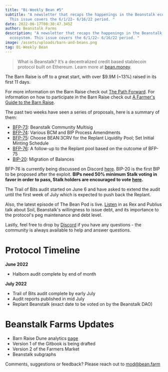 ```yaml
---
title: "Bi-Weekly Bean #5"
subtitle: "A newsletter that recaps the happenings in the Beanstalk ecosystem.
  This issue covers the 6/1/22– 6/16/22 period. "
date: 2022-06-17T08:30:47.345Z
author: Beanstalk Farms
description: "A newsletter that recaps the happenings in the Beanstalk
  ecosystem. This issue covers the 6/1/22– 6/16/22 period. "
image: /assets/uploads/barn-and-beans.png
tag: Bi-Weekly Bean
---
```

> What is Beanstalk? It’s a decentralized credit based stablecoin protocol built on Ethereum. Learn more at [bean.money](https://bean.money/).

The Barn Raise is off to a great start, with over $9.9M (~13%) raised in its first 11 days.

For more information on the Barn Raise check out [The Path Forward](https://bean.money/blog/path-forward). For information on how to participate in the Barn Raise check out [A Farmer's Guide to the Barn Raise](https://bean.money/blog/a-farmers-guide-to-the-barn-raise).

The past two weeks have seen a series of proposals, here is a summary of them:

* [BFP-73](https://snapshot.org/#/beanstalkfarms.eth/proposal/0x7187da12eb07864d9f82f429feb49ea1cc9342755abe9831e81b294884307d2b): Beanstalk Community Multisig
* [BFP-74](https://snapshot.org/#/beanstalkfarms.eth/proposal/0x9709ce7c77006acf37ab89621369e6e36f26a892a297fc40373c34a19a2ec228): Various BCM and BIP Process Amendments
* [BFP-75](https://snapshot.org/#/beanstalkfarms.eth/proposal/0xa3834c289604364a1cb0cddfc6397f89bb66fac673ca82e7869fee7167e92431): Choose BEAN:3CRV for the Replant Liquidity Pool; Set Initial Minting Schedule
* [BFP-76](https://snapshot.org/#/beanstalkfarms.eth/proposal/0xae6e909e82ee6c0ffd0ae266dd9b6e2d07894af62c6ba8de76ef0002489eb2a8): A follow-up to the Replant pool based on the outcome of BFP-75
* [BIP-20](https://snapshot.org/#/beanstalkdao.eth/proposal/0xe47741c4bfa4ac97ad23bbec0db8b9a5f2efc3e1737b309476d90611698193f4): Migration of Balances

BFP-76 is currently being discussed on Discord [here](https://discord.gg/39tEEkgj). BIP-20 is the first BIP to be proposed after the exploit. **BIPs need 50% minimum Stalk voting in favor in order to pass, Stalk holders are encouraged to vote [here](https://snapshot.org/#/beanstalkdao.eth/proposal/0xe47741c4bfa4ac97ad23bbec0db8b9a5f2efc3e1737b309476d90611698193f4).**

The Trail of Bits audit started on June 6 and have asked to extend the audit until the first week of July which is expected to push back the Replant.

Also, the latest episode of The Bean Pod is live. [Listen](https://anchor.fm/thebeanpodpodcast/episodes/Soil-e1juaqu/a-a83unhr) in as Rex and Publius talk about Soil, Beanstalk's willingness to issue debt, and its importance to the protocol's peg maintenance and debt level.

Lastly, feel free to drop by [Discord](https://discord.gg/beanstalk) if you have any questions - the community is always available to help and answer questions.

# **Protocol Timeline**

**June 2022**

* Halborn audit complete by end of month

**July 2022**

* Trail of Bits audit complete by early July
* Audit reports published in mid July
* Replant Beanstalk (exact date to be voted on by the Beanstalk DAO)

# Beanstalk Farms **Updates**

* Barn Raise Dune analytics [page](https://dune.com/tbiq/beanstalk-barn-raise)
* Version 1 of the Gitbook is being drafted
* Version 2 of the Farmers Market
* Beanstalk subgraphs

Comments, suggestions or feedback? Please reach out to mod@bean.farm